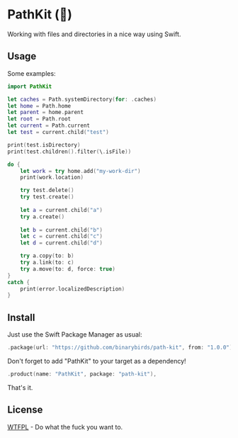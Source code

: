 # PathKit (💾)

Working with files and directories in a nice way using Swift.

## Usage

Some examples:

```swift
import PathKit

let caches = Path.systemDirectory(for: .caches)
let home = Path.home
let parent = home.parent
let root = Path.root
let current = Path.current
let test = current.child("test")

print(test.isDirectory)
print(test.children().filter(\.isFile))

do {
    let work = try home.add("my-work-dir")
    print(work.location)

    try test.delete()
    try test.create()
    
    let a = current.child("a")
    try a.create()
    
    let b = current.child("b")
    let c = current.child("c")
    let d = current.child("d")

    try a.copy(to: b)
    try a.link(to: c)
    try a.move(to: d, force: true)
}
catch {
    print(error.localizedDescription)
}
```



## Install

Just use the Swift Package Manager as usual:

```swift
.package(url: "https://github.com/binarybirds/path-kit", from: "1.0.0"),
```

Don't forget to add "PathKit" to your target as a dependency!

```swift
.product(name: "PathKit", package: "path-kit"),
```

That's it.


## License

[WTFPL](LICENSE) - Do what the fuck you want to.
